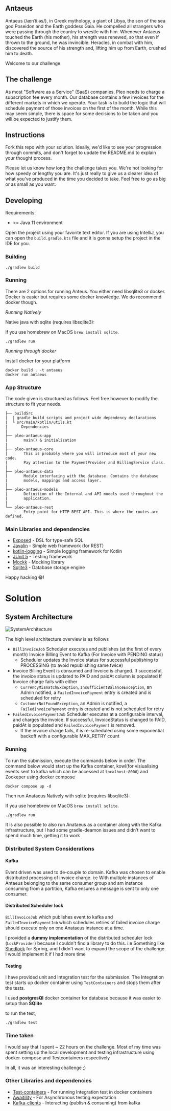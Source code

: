 ## Antaeus

Antaeus (/ænˈtiːəs/), in Greek mythology, a giant of Libya, the son of the sea god Poseidon and the Earth goddess Gaia. He compelled all strangers who were passing through the country to wrestle with him. Whenever Antaeus touched the Earth (his mother), his strength was renewed, so that even if thrown to the ground, he was invincible. Heracles, in combat with him, discovered the source of his strength and, lifting him up from Earth, crushed him to death.

Welcome to our challenge.

## The challenge

As most "Software as a Service" (SaaS) companies, Pleo needs to charge a subscription fee every month. Our database contains a few invoices for the different markets in which we operate. Your task is to build the logic that will schedule payment of those invoices on the first of the month. While this may seem simple, there is space for some decisions to be taken and you will be expected to justify them.

## Instructions

Fork this repo with your solution. Ideally, we'd like to see your progression through commits, and don't forget to update the README.md to explain your thought process.

Please let us know how long the challenge takes you. We're not looking for how speedy or lengthy you are. It's just really to give us a clearer idea of what you've produced in the time you decided to take. Feel free to go as big or as small as you want.

## Developing

Requirements:
- \>= Java 11 environment

Open the project using your favorite text editor. If you are using IntelliJ, you can open the `build.gradle.kts` file and it is gonna setup the project in the IDE for you.

### Building

```
./gradlew build
```

### Running

There are 2 options for running Anteus. You either need libsqlite3 or docker. Docker is easier but requires some docker knowledge. We do recommend docker though.

*Running Natively*

Native java with sqlite (requires libsqlite3):

If you use homebrew on MacOS `brew install sqlite`.

```
./gradlew run
```

*Running through docker*

Install docker for your platform

```
docker build . -t antaeus
docker run antaeus
```

### App Structure
The code given is structured as follows. Feel free however to modify the structure to fit your needs.
```
├── buildSrc
|  | gradle build scripts and project wide dependency declarations
|  └ src/main/kotlin/utils.kt 
|      Dependencies
|
├── pleo-antaeus-app
|       main() & initialization
|
├── pleo-antaeus-core
|       This is probably where you will introduce most of your new code.
|       Pay attention to the PaymentProvider and BillingService class.
|
├── pleo-antaeus-data
|       Module interfacing with the database. Contains the database 
|       models, mappings and access layer.
|
├── pleo-antaeus-models
|       Definition of the Internal and API models used throughout the
|       application.
|
└── pleo-antaeus-rest
        Entry point for HTTP REST API. This is where the routes are defined.
```

### Main Libraries and dependencies
* [Exposed](https://github.com/JetBrains/Exposed) - DSL for type-safe SQL
* [Javalin](https://javalin.io/) - Simple web framework (for REST)
* [kotlin-logging](https://github.com/MicroUtils/kotlin-logging) - Simple logging framework for Kotlin
* [JUnit 5](https://junit.org/junit5/) - Testing framework
* [Mockk](https://mockk.io/) - Mocking library
* [Sqlite3](https://sqlite.org/index.html) - Database storage engine

Happy hacking 😁!

# Solution

## System Architecture

![SystemArchitecture](docs/assets/Antaeus-architecture.jpg)

The high level architecture overview is as follows
* `BillInvoiceJob` Scheduler executes and publishes (at the first of every month) Invoice Billing Event to Kafka (For Invoice with PENDING status)
  * Scheduler updates the Invoice status for successful publishing to PROCESSING (to avoid republishing same twice)
* Invoice Billing Event is consumed and Invoice is charged. If successful, the invoice status is updated to PAID and paidAt column is populated
If Invoice charge fails with either 
  * `CurrencyMismatchException`, `InsufficientBalanceException`, an Admin notified, a `FailedInvoicePayment` entry is created and is scheduled for retry
  * `CustomerNotFoundException`, an Admin is notified, a `FailedInvoicePayment` entry is created and is not scheduled for retry
* `FailedInvoicePaymentJob` Scheduler executes at a configurable interval, and charges the invoice. If successful, 
InvoiceStatus is changed to PAID, paidAt is populated and `FailedInvoicePayment` is removed.
  * If the invoice charge fails, it is re-scheduled using some exponential backoff with a configurable MAX_RETRY count


### Running

To run the submission, execute the commands below in order.
The command below would start up the Kafka container, kowl(for visiualising events sent to kafka which can be accessed
at `localhost:8000`) and Zookeper using docker compose

```
docker compose up -d
```

Then run Anataeus Natively with sqlite (requires libsqlite3):

If you use homebrew on MacOS `brew install sqlite`.
```
./gradlew run
```

It is also possible to also run Anataeus as a container along with the Kafka infrastructure, but I had some
gradle-deamon issues and didn't want to spend much time, getting it to work
    
### Distributed System Considerations

#### Kafka
Event driven was used to de-couple to domain. Kafka was chosen to enable distributed processing of invoice charge. i:e 
With multiple instances of Antaeus belonging to the same consumer group and am instance consuming from a partition, Kafka ensures a message
is sent to only one consumer.


#### Distributed Scheduler lock
`BillInvoiceJob` which publishes event to kafka and `FailedInvoicePaymentJob` which schedules retries of failed invoice charge
should execute only on one Anataeus instance at a time. 

I provided a **dummy implementation** of the distributed scheduler lock (`LockProvider`) because I couldn't find a library to 
do this. i:e Something like [Shedlock](https://github.com/lukas-krecan/ShedLock) for Spring, and I didn't want to expand the scope of the challenge. I 
would implement it if I had more time

#### Testing
I have provided unit and Integration test for the submission. The Integration test starts up docker container using
`TestContainers` and stops them after the tests.

I used **postgresQl** docker container for database because it was easier to setup than **SQlite**

to run the test, 
```
./gradlew test
```

### Time taken
I would say that I spent ~ 22 hours on the challenge. Most of my time was spent setting up the local development and testing infrastructure
using docker-compose and Testcontainers respectively

In all, it was an interesting challenge ;)

### Other Libraries and dependencies
* [Test-containers](https://www.testcontainers.org/) - For running Integration test in docker containers
* [Awaitility](https://github.com/awaitility/awaitility) -  For Asynchronous testing expectation
* [Kafka-clients]() - Interacting (publish & consuming) from kafka
